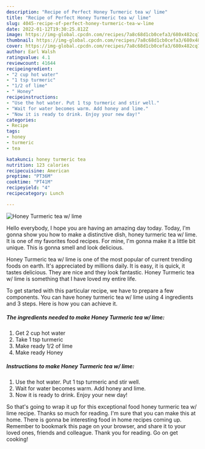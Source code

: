 ```yaml
---
description: "Recipe of Perfect Honey Turmeric tea w/ lime"
title: "Recipe of Perfect Honey Turmeric tea w/ lime"
slug: 4045-recipe-of-perfect-honey-turmeric-tea-w-lime
date: 2022-01-12T19:30:25.812Z
image: https://img-global.cpcdn.com/recipes/7a8c68d1cb0cefa3/680x482cq70/honey-turmeric-tea-w-lime-recipe-main-photo.jpg
thumbnail: https://img-global.cpcdn.com/recipes/7a8c68d1cb0cefa3/680x482cq70/honey-turmeric-tea-w-lime-recipe-main-photo.jpg
cover: https://img-global.cpcdn.com/recipes/7a8c68d1cb0cefa3/680x482cq70/honey-turmeric-tea-w-lime-recipe-main-photo.jpg
author: Earl Walsh
ratingvalue: 4.1
reviewcount: 41644
recipeingredient:
- "2 cup hot water"
- "1 tsp turmeric"
- "1/2 of lime"
- " Honey"
recipeinstructions:
- "Use the hot water. Put 1 tsp turmeric and stir well."
- "Wait for water becomes warm. Add honey and lime."
- "Now it is ready to drink. Enjoy your new day!"
categories:
- Recipe
tags:
- honey
- turmeric
- tea

katakunci: honey turmeric tea 
nutrition: 123 calories
recipecuisine: American
preptime: "PT36M"
cooktime: "PT41M"
recipeyield: "4"
recipecategory: Lunch

---
```



![Honey Turmeric tea w/ lime](https://img-global.cpcdn.com/recipes/7a8c68d1cb0cefa3/680x482cq70/honey-turmeric-tea-w-lime-recipe-main-photo.jpg)

Hello everybody, I hope you are having an amazing day today. Today, I'm gonna show you how to make a distinctive dish, honey turmeric tea w/ lime. It is one of my favorites food recipes. For mine, I'm gonna make it a little bit unique. This is gonna smell and look delicious.



Honey Turmeric tea w/ lime is one of the most popular of current trending foods on earth. It's appreciated by millions daily. It is easy, it is quick, it tastes delicious. They are nice and they look fantastic. Honey Turmeric tea w/ lime is something that I have loved my entire life.


To get started with this particular recipe, we have to prepare a few components. You can have honey turmeric tea w/ lime using 4 ingredients and 3 steps. Here is how you can achieve it.

<!--inarticleads1-->

##### The ingredients needed to make Honey Turmeric tea w/ lime:

1. Get 2 cup hot water
1. Take 1 tsp turmeric
1. Make ready 1/2 of lime
1. Make ready  Honey




<!--inarticleads2-->

##### Instructions to make Honey Turmeric tea w/ lime:

1. Use the hot water. Put 1 tsp turmeric and stir well.
1. Wait for water becomes warm. Add honey and lime.
1. Now it is ready to drink. Enjoy your new day!




So that's going to wrap it up for this exceptional food honey turmeric tea w/ lime recipe. Thanks so much for reading. I'm sure that you can make this at home. There is gonna be interesting food in home recipes coming up. Remember to bookmark this page on your browser, and share it to your loved ones, friends and colleague. Thank you for reading. Go on get cooking!

